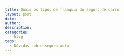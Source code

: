 ```yaml
---
title: Quais os tipos de franquia do seguro de carro
layout: post
date:
author:
description:
categories:
  - blog
tags:
  - Dúvidas sobre seguro auto
---
```

